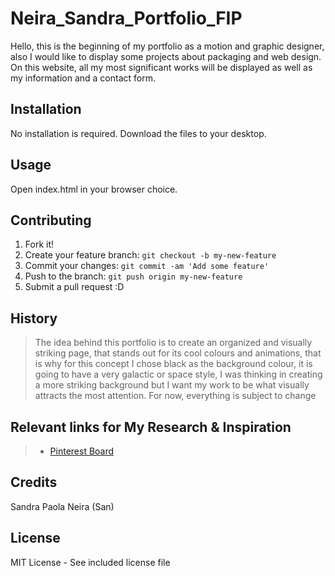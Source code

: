 # Neira_Sandra_Portfolio_FIP
Hello, this is the beginning of my portfolio as a motion and graphic designer, also I would like to display some projects about packaging and web design. On this website, all my most significant works will be displayed as well as my information and a contact form.
## Installation
No installation is required. Download the files to your desktop.
## Usage
Open index.html in your browser choice.
## Contributing
1. Fork it!
2. Create your feature branch: `git checkout -b my-new-feature`
3. Commit your changes: `git commit -am 'Add some feature'`
4. Push to the branch: `git push origin my-new-feature`
5. Submit a pull request :D
## History
>The idea behind this portfolio is to create an organized and visually striking page, that stands out for its cool colours and animations, that is why for this concept I chose black as the background colour, it is going to have a very galactic or space style, I was thinking in creating a more striking background but I want my work to be what visually attracts the most attention. For now, everything is subject to change
## Relevant links for My Research & Inspiration
  > * [Pinterest Board](https://co.pinterest.com/ssan3np/portfolio-ideas/)
## Credits
Sandra Paola Neira (San)
## License
MIT License - See included license file
